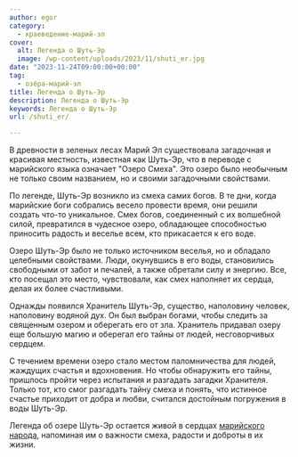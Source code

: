 ```yaml
---
author: egor
category:
  - краеведение-марий-эл
cover:
  alt: Легенда о Шуть-Эр
  image: /wp-content/uploads/2023/11/shuti_er.jpg
date: "2023-11-24T09:00:00+00:00"
tag:
  - озёра-марий-эл
title: Легенда о Шуть-Эр
description: Легенда о Шуть-Эр
keywords: Легенда о Шуть-Эр
url: /shuti_er/

---
```

В древности в зеленых лесах Марий Эл существовала загадочная и красивая местность, известная как Шуть-Эр, что в переводе с марийского языка означает "Озеро Смеха". Это озеро было необычным не только своим названием, но и своими загадочными свойствами.

По легенде, Шуть-Эр возникло из смеха самих богов. В те дни, когда марийские боги собрались весело провести время, они решили создать что-то уникальное. Смех богов, соединенный с их волшебной силой, превратился в чудесное озеро, обладающее способностью приносить радость и веселье всем, кто прикасается к его воде.

Озеро Шуть-Эр было не только источником веселья, но и обладало целебными свойствами. Люди, окунувшись в его воды, становились свободными от забот и печалей, а также обретали силу и энергию. Все, кто посещал это место, чувствовали, как смех наполняет их сердца, делая их более счастливыми.

Однажды появился Хранитель Шуть-Эр, существо, наполовину человек, наполовину водяной дух. Он был выбран богами, чтобы следить за священным озером и оберегать его от зла. Хранитель придавал озеру еще большую магию и оберегал его тайны от людей, несговорчивых сердцем.

С течением времени озеро стало местом паломничества для людей, жаждущих счастья и вдохновения. Но чтобы обнаружить его тайны, пришлось пройти через испытания и разгадать загадки Хранителя. Только тот, кто смог разгадать тайну смеха и понять, что истинное счастье приходит от добра и любви, считался достойным погружения в воды Шуть-Эр.

Легенда об озере Шуть-Эр остается живой в сердцах [марийского народа](/blue-clay/), напоминая им о важности смеха, радости и доброты в их жизни.
